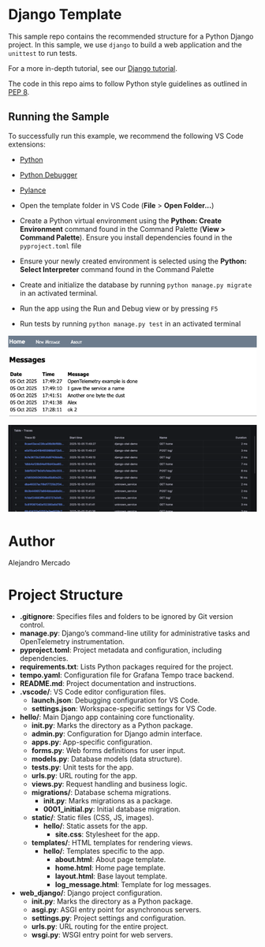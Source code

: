 # Django Template

This sample repo contains the recommended structure for a Python Django project. In this sample, we use `django` to build a web application and the `unittest` to run tests.

For a more in-depth tutorial, see our [Django tutorial](https://code.visualstudio.com/docs/datascience/data-science-tutorial).

The code in this repo aims to follow Python style guidelines as outlined in [PEP 8](https://peps.python.org/pep-0008/).

## Running the Sample

To successfully run this example, we recommend the following VS Code extensions:
- [Python](https://marketplace.visualstudio.com/items?itemName=ms-python.python)
- [Python Debugger](https://marketplace.visualstudio.com/items?itemName=ms-python.debugpy)
- [Pylance](https://marketplace.visualstudio.com/items?itemName=ms-python.vscode-pylance) 

- Open the template folder in VS Code (**File** > **Open Folder...**)
- Create a Python virtual environment using the **Python: Create Environment** command found in the Command Palette (**View > Command Palette**). Ensure you install dependencies found in the `pyproject.toml` file
- Ensure your newly created environment is selected using the **Python: Select Interpreter** command found in the Command Palette
- Create and initialize the database by running `python manage.py migrate` in an activated terminal. 
- Run the app using the Run and Debug view or by pressing `F5`
- Run tests by running `python manage.py test` in an activated terminal

![Project Overview](image00.png)

![Project Overview](image01.png)

# Author
Alejandro Mercado

# Project Structure

- **.gitignore**: Specifies files and folders to be ignored by Git version control.
- **manage.py**: Django’s command-line utility for administrative tasks and OpenTelemetry instrumentation.
- **pyproject.toml**: Project metadata and configuration, including dependencies.
- **requirements.txt**: Lists Python packages required for the project.
- **tempo.yaml**: Configuration file for Grafana Tempo trace backend.
- **README.md**: Project documentation and instructions.
- **.vscode/**: VS Code editor configuration files.
  - **launch.json**: Debugging configuration for VS Code.
  - **settings.json**: Workspace-specific settings for VS Code.
- **hello/**: Main Django app containing core functionality.
  - **__init__.py**: Marks the directory as a Python package.
  - **admin.py**: Configuration for Django admin interface.
  - **apps.py**: App-specific configuration.
  - **forms.py**: Web forms definitions for user input.
  - **models.py**: Database models (data structure).
  - **tests.py**: Unit tests for the app.
  - **urls.py**: URL routing for the app.
  - **views.py**: Request handling and business logic.
  - **migrations/**: Database schema migrations.
    - **__init__.py**: Marks migrations as a package.
    - **0001_initial.py**: Initial database migration.
  - **static/**: Static files (CSS, JS, images).
    - **hello/**: Static assets for the app.
      - **site.css**: Stylesheet for the app.
  - **templates/**: HTML templates for rendering views.
    - **hello/**: Templates specific to the app.
      - **about.html**: About page template.
      - **home.html**: Home page template.
      - **layout.html**: Base layout template.
      - **log_message.html**: Template for log messages.
- **web_django/**: Django project configuration.
  - **__init__.py**: Marks the directory as a Python package.
  - **asgi.py**: ASGI entry point for asynchronous servers.
  - **settings.py**: Project settings and configuration.
  - **urls.py**: URL routing for the entire project.
  - **wsgi.py**: WSGI entry point for web servers.